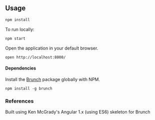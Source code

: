 
## Usage
```sh
npm install
```

To run locally:
```sh
npm start
```
Open the application in your default browser.

```shell
open http://localhost:8000/
```

#### Dependencies

Install the [Brunch](http://brunch.io) package globally with NPM.

```shell
npm install -g brunch
```

### References

Built using Ken McGrady's Angular 1.x (using ES6) skeleton for Brunch
